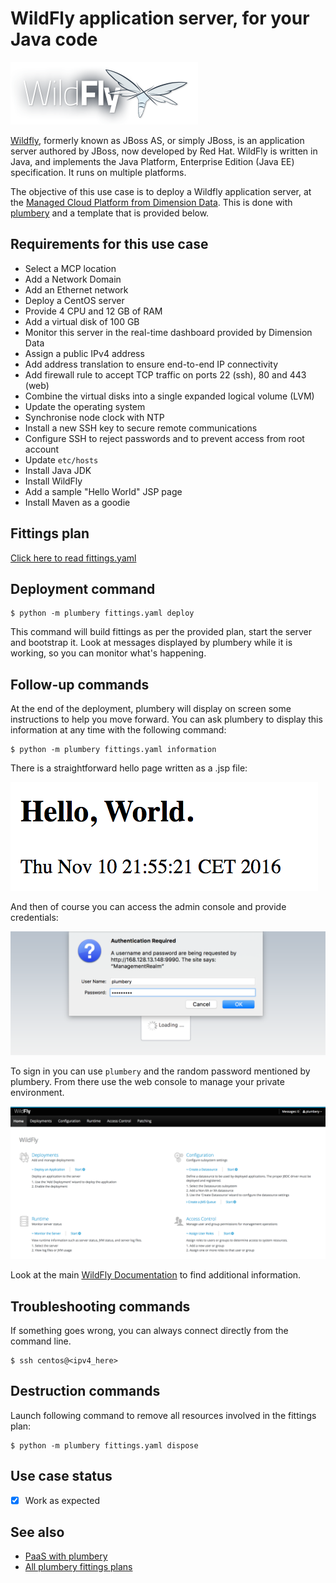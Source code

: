 # WildFly application server, for your Java code

![wildfly](wildfly.png)

[Wildfly](http://wildfly.org/), formerly known as JBoss AS, or simply JBoss, is an application server authored by JBoss, now developed by Red Hat. WildFly is written in Java, and implements the Java Platform, Enterprise Edition (Java EE) specification. It runs on multiple platforms.

The objective of this use case is to deploy a Wildfly application server, at the [Managed Cloud Platform from Dimension Data](http://cloud.dimensiondata.com/eu/en/).
This is done with [plumbery](https://docs.mcp-services.net/display/PLUM/Plumbery) and a template that is provided below.

## Requirements for this use case

* Select a MCP location
* Add a Network Domain
* Add an Ethernet network
* Deploy a CentOS server
* Provide 4 CPU and 12 GB of RAM
* Add a virtual disk of 100 GB
* Monitor this server in the real-time dashboard provided by Dimension Data
* Assign a public IPv4 address
* Add address translation to ensure end-to-end IP connectivity
* Add firewall rule to accept TCP traffic on ports 22 (ssh), 80 and 443 (web)
* Combine the virtual disks into a single expanded logical volume (LVM)
* Update the operating system
* Synchronise node clock with NTP
* Install a new SSH key to secure remote communications
* Configure SSH to reject passwords and to prevent access from root account
* Update `etc/hosts`
* Install Java JDK
* Install WildFly
* Add a sample "Hello World" JSP page
* Install Maven as a goodie

## Fittings plan

[Click here to read fittings.yaml](fittings.yaml)

## Deployment command

    $ python -m plumbery fittings.yaml deploy

This command will build fittings as per the provided plan, start the server
and bootstrap it. Look at messages displayed by plumbery while it is
working, so you can monitor what's happening.

## Follow-up commands

At the end of the deployment, plumbery will display on screen some instructions
to help you move forward. You can ask plumbery to display this information
at any time with the following command:

    $ python -m plumbery fittings.yaml information

There is a straightforward hello page written as a .jsp file:

![hello world](hello.png)

And then of course you can access the admin console and provide credentials:

![authenticate](authenticate.png)

To sign in you can use `plumbery` and the random password mentioned by plumbery.
From there use the web console to manage your private environment.

![portal](portal.png)

Look at the main [WildFly Documentation](https://docs.jboss.org/author/display/WFLY10/Documentation) to find additional information.

## Troubleshooting commands

If something goes wrong, you can always connect directly from the command line.

    $ ssh centos@<ipv4_here>

## Destruction commands

Launch following command to remove all resources involved in the fittings plan:

    $ python -m plumbery fittings.yaml dispose

## Use case status

- [x] Work as expected

## See also

- [PaaS with plumbery](../)
- [All plumbery fittings plans](../../)

